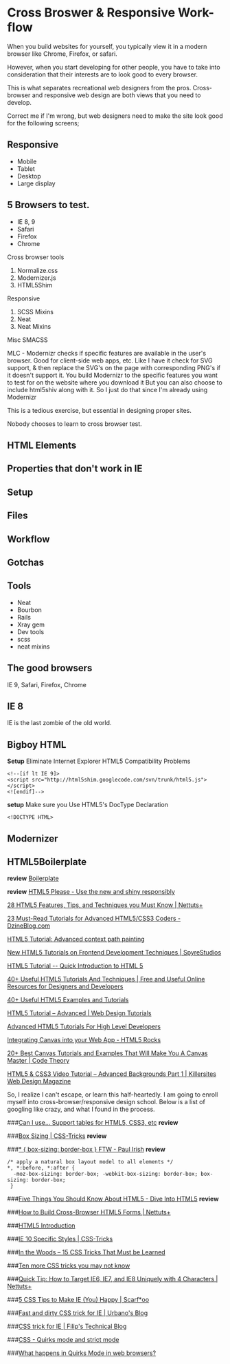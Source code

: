# Cross Broswer & Responsive Work-flow

When you build websites for yourself, you typically view it in a modern browser like Chrome, Firefox, or safari.

However, when you start developing for other people, you have to take into consideration that their interests are to look good to every browser.

This is what separates recreational web designers from the pros. Cross-browser and responsive web design are both views that you need to develop.

Correct me if I'm wrong, but web designers need to make the site look good for the following screens;

## Responsive
- Mobile
- Tablet
- Desktop
- Large display

## 5 Browsers to test.
- IE 8, 9
- Safari
- Firefox
- Chrome


Cross browser tools
1. Normalize.css
2. Modernizer.js
3. HTML5Shim

Responsive
1. SCSS Mixins
2. Neat
3. Neat Mixins

Misc
SMACSS


MLC - Modernizr checks if specific features are available in the user's browser. Good for client-side web apps, etc. Like I have it check for SVG support, & then replace the SVG's on the page with corresponding PNG's if it doesn't support it. You build Modernizr to the specific features you want to test for on the website where you download it But you can also choose to include html5shiv along with it. So I just do that since I'm already using Modernizr


This is a tedious exercise, but essential in designing proper sites.

Nobody chooses to learn to cross browser test.
## HTML Elements
## Properties that don't work in IE
## Setup
## Files
## Workflow
## Gotchas
## Tools
- Neat
- Bourbon
- Rails
- Xray gem
- Dev tools
- scss
- neat mixins

## The good browsers
IE 9, Safari, Firefox, Chrome

## IE 8
IE is the last zombie of the old world.

## Bigboy HTML

**Setup**
Eliminate Internet Explorer HTML5 Compatibility Problems

```
<!--[if lt IE 9]>
<script src="http://html5shim.googlecode.com/svn/trunk/html5.js"></script>
<![endif]-->
```

**setup**
Make sure you Use HTML5's DocType Declaration

```
<!DOCTYPE HTML>
```

## Modernizer

## HTML5Boilerplate
**review**  [Boilerplate](http://html5boilerplate.com/)

**review** [HTML5 Please - Use the new and shiny responsibly](http://html5please.com/)

[28 HTML5 Features, Tips, and Techniques you Must Know | Nettuts+](http://net.tutsplus.com/tutorials/html-css-techniques/25-html5-features-tips-and-techniques-you-must-know/)

[23 Must-Read Tutorials for Advanced HTML5/CSS3 Coders - DzineBlog.com](http://dzineblog.com/2011/11/23-must-read-tutorials-for-advanced-html5css3-coders.html)

[HTML5 Tutorial: Advanced context path painting](http://html5tutorial.com/advanced-path-painting/)

[New HTML5 Tutorials on Frontend Development Techniques | SpyreStudios](http://spyrestudios.com/new-html5-tutorials-on-frontend-development-techniques/)

[HTML5 Tutorial -- Quick Introduction to HTML 5](http://www.coreservlets.com/html5-tutorial/)

[40+ Useful HTML5 Tutorials And Techniques | Free and Useful Online Resources for Designers and Developers](http://www.smashingapps.com/2013/01/31/40-useful-html5-tutorials-and-techniques.html)

[40+ Useful HTML5 Examples and Tutorials](http://www.tripwiremagazine.com/2012/03/html5-examples-tutorials.html)

[HTML5 Tutorial – Advanced | Web Design Tutorials](http://www.timothytraining.net/web-design-tutorial-blog/category/html5-tutorial-advanced/)

[Advanced HTML5 Tutorials For High Level Developers](http://creativedesignmagazine.com/advanced-html5-tutorials-for-high-level-developers.html)

[Integrating Canvas into your Web App - HTML5 Rocks](http://www.html5rocks.com/en/tutorials/canvas/integrating/)

[20+ Best Canvas Tutorials and Examples That Will Make You A Canvas Master | Code Theory](http://codetheory.in/20-best-canvas-tutorials-and-examples-that-will-make-you-a-canvas-master/)

[HTML5 & CSS3 Video Tutorial – Advanced Backgrounds Part 1  | Killersites Web Design Magazine](http://www.killersites.com/magazine/2011/html5-css3-video-tutorial-advanced-backgrounds-part-1/)


So, I realize I can't escape, or learn this half-heartedly. I am going to enroll myself into cross-browser/responsive design school. Below is a list of googling like crazy, and what I found in the process.

###[Can I use... Support tables for HTML5, CSS3, etc](http://caniuse.com/) **review**

###[Box Sizing | CSS-Tricks](http://css-tricks.com/box-sizing/) **review**

###[* { box-sizing: border-box } FTW - Paul Irish](http://www.paulirish.com/2012/box-sizing-border-box-ftw/)  **review**

    /* apply a natural box layout model to all elements */
    *, *:before, *:after {
      -moz-box-sizing: border-box; -webkit-box-sizing: border-box; box-sizing: border-box;
     }

###[Five Things You Should Know About HTML5 - Dive Into HTML5](http://diveintohtml5.info/introduction.html) **review**

###[How to Build Cross-Browser HTML5 Forms | Nettuts+](http://net.tutsplus.com/tutorials/html-css-techniques/how-to-build-cross-browser-html5-forms/)

###[HTML5 Introduction](http://www.w3schools.com/html/html5_intro.asp)

###[IE 10 Specific Styles | CSS-Tricks](http://css-tricks.com/ie-10-specific-styles/)

###[In the Woods – 15 CSS Tricks That Must be Learned](http://blog.themeforest.net/general/15-css-tricks-that-must-be-learned/)

###[Ten more CSS tricks you may not know](http://www.webcredible.co.uk/user-friendly-resources/css/more-css-tricks.shtml)

###[Quick Tip: How to Target IE6, IE7, and IE8 Uniquely with 4 Characters | Nettuts+](http://net.tutsplus.com/tutorials/html-css-techniques/quick-tip-how-to-target-ie6-ie7-and-ie8-uniquely-with-4-characters/)

###[5 CSS Tips to Make IE (You) Happy | Scarf*oo](http://scarfoo.com/archives/16)

###[Fast and dirty CSS trick for IE | Urbano's Blog](http://urbanoalvarez.es/blog/2010/03/11/fast-and-dirty-css-trick-for-ie/)

###[CSS trick for IE | Filip's Technical Blog](http://fczaja.blogspot.com/2010/01/css-trick-for-ie.html)

###[CSS - Quirks mode and strict mode](http://www.quirksmode.org/css/quirksmode.html#t10)

###[What happens in Quirks Mode in web browsers?](http://www.cs.tut.fi/~jkorpela/quirks-mode.html)



